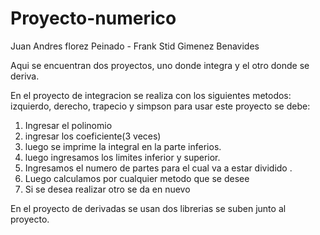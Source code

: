 # Proyecto-numerico
Juan Andres florez Peinado - 
Frank Stid Gimenez  Benavides

Aqui se encuentran dos proyectos, uno donde integra y el otro  donde  se deriva.

En el proyecto de integracion se  realiza con los siguientes metodos:
izquierdo, derecho, trapecio y simpson
para usar este proyecto se debe:
1. Ingresar el polinomio 
2.  ingresar los coeficiente(3 veces)
3. luego se imprime la integral en la parte inferios.
4. luego ingresamos los limites  inferior y superior.
5. Ingresamos el numero de partes para el cual va a estar dividido .
6. Luego calculamos por cualquier metodo que se desee
7. Si se desea realizar otro se da en nuevo

En el proyecto de derivadas se usan dos librerias se suben junto al proyecto.
